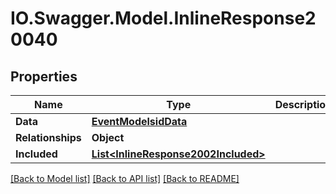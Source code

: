 # IO.Swagger.Model.InlineResponse20040
## Properties

Name | Type | Description | Notes
------------ | ------------- | ------------- | -------------
**Data** | [**EventModelsidData**](EventModelsidData.md) |  | [optional] 
**Relationships** | **Object** |  | [optional] 
**Included** | [**List&lt;InlineResponse2002Included&gt;**](InlineResponse2002Included.md) |  | [optional] 

[[Back to Model list]](../README.md#documentation-for-models) [[Back to API list]](../README.md#documentation-for-api-endpoints) [[Back to README]](../README.md)

